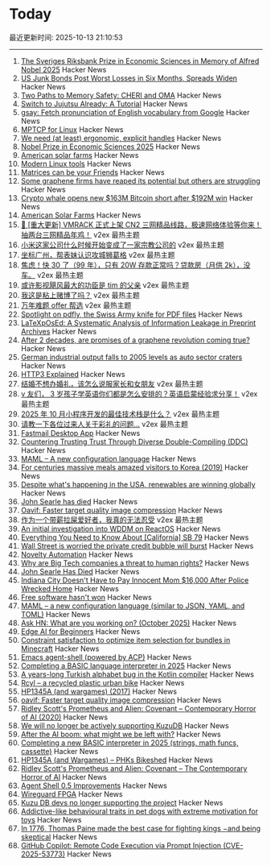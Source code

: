 # Today

最近更新时间: 2025-10-13 21:10:53

--- 
1. [The Sveriges Riksbank Prize in Economic Sciences in Memory of Alfred Nobel 2025](https://www.nobelprize.org/prizes/economic-sciences/2025/summary/) Hacker News
2. [US Junk Bonds Post Worst Losses in Six Months, Spreads Widen](https://www.bloomberg.com/news/articles/2025-10-13/us-junk-bonds-post-worst-losses-in-six-months-spreads-widen) Hacker News
3. [Two Paths to Memory Safety: CHERI and OMA](https://ednutting.com/2025/10/05/cheri-vs-oma.html) Hacker News
4. [Switch to Jujutsu Already: A Tutorial](https://www.stavros.io/posts/switch-to-jujutsu-already-a-tutorial/) Hacker News
5. [gsay: Fetch pronunciation of English vocabulary from Google](https://github.com/pvonmoradi/gsay) Hacker News
6. [MPTCP for Linux](https://www.mptcp.dev/) Hacker News
7. [We need (at least) ergonomic, explicit handles](https://smallcultfollowing.com/babysteps/blog/2025/10/13/ergonomic-explicit-handles/) Hacker News
8. [Nobel Prize in Economic Sciences 2025](https://www.nobelprize.org/prizes/economic-sciences/2025/popular-information/) Hacker News
9. [American solar farms](https://tech.marksblogg.com/american-solar-farms.html) Hacker News
10. [Modern Linux tools](https://ikrima.dev/dev-notes/linux/linux-modern-tools/) Hacker News
11. [Matrices can be your Friends](https://www.sjbaker.org/steve/omniv/matrices_can_be_your_friends.html) Hacker News
12. [Some graphene firms have reaped its potential but others are struggling](https://www.theguardian.com/business/2025/oct/13/lab-to-fab-are-promises-of-a-graphene-revolution-finally-coming-true) Hacker News
13. [Crypto whale opens new $163M Bitcoin short after $192M win](https://cryptonews.com/news/crypto-whale-opens-new-163m-bitcoin-short-after-192m-win/) Hacker News
14. [American Solar Farms](https://tech.marksblogg.com/american-solar-farms.html) Hacker News
15. [🚀 [重大更新] VMRACK 正式上架 CN2 三网精品线路，极速网络体验等你来！抽两台三网精品年鸡！](https://www.v2ex.com/t/1164867) v2ex 最热主题
16. [小米这家公司什么时候开始变成了一家宗教公司的](https://www.v2ex.com/t/1164838) v2ex 最热主题
17. [坐标广州，帮表妹认识攻城狮葛格](https://www.v2ex.com/t/1164807) v2ex 最热主题
18. [焦虑！快 30 了（99 年），只有 20W 存款正常吗？贷款房（月供 2k），没车。](https://www.v2ex.com/t/1164794) v2ex 最热主题
19. [或许影视飓风最大的功臣是 tim 的父亲](https://www.v2ex.com/t/1164790) v2ex 最热主题
20. [我这是粘上赌博了吗？](https://www.v2ex.com/t/1164754) v2ex 最热主题
21. [万年难题 offer 帮选](https://www.v2ex.com/t/1164752) v2ex 最热主题
22. [Spotlight on pdfly, the Swiss Army knife for PDF files](https://chezsoi.org/lucas/blog/spotlight-on-pdfly.html) Hacker News
23. [LaTeXpOsEd: A Systematic Analysis of Information Leakage in Preprint Archives](https://arxiv.org/abs/2510.03761) Hacker News
24. [After 2 decades, are promises of a graphene revolution coming true?](https://www.theguardian.com/business/2025/oct/13/lab-to-fab-are-promises-of-a-graphene-revolution-finally-coming-true) Hacker News
25. [German industrial output falls to 2005 levels as auto sector craters](https://www.ft.com/content/745fff84-2cbf-491c-b70c-e39bc8edaa39) Hacker News
26. [HTTP3 Explained](https://http3-explained.haxx.se) Hacker News
27. [结婚不想办婚礼，该怎么说服家长和女朋友](https://www.v2ex.com/t/1164757) v2ex 最热主题
28. [v 友们， 3 岁孩子学英语你们都是怎么安排的？英语启蒙经验求分享！](https://www.v2ex.com/t/1164725) v2ex 最热主题
29. [2025 年 10 月小程序开发的最佳技术栈是什么？](https://www.v2ex.com/t/1164720) v2ex 最热主题
30. [请教一下各位过来人关于彩礼的问题...](https://www.v2ex.com/t/1164705) v2ex 最热主题
31. [Fastmail Desktop App](https://www.fastmail.com/blog/desktop-app/) Hacker News
32. [Countering Trusting Trust Through Diverse Double-Compiling (DDC)](https://dwheeler.com/trusting-trust/) Hacker News
33. [MAML – A new configuration language](https://maml.dev/) Hacker News
34. [For centuries massive meals amazed visitors to Korea (2019)](https://www.atlasobscura.com/articles/history-of-korean-food) Hacker News
35. [Despite what's happening in the USA, renewables are winning globally](https://thebulletin.org/2025/10/despite-whats-happening-in-the-usa-renewables-are-winning-globally/) Hacker News
36. [John Searle has died](https://www.nytimes.com/2025/10/12/books/john-searle-dead.html) Hacker News
37. [Oavif: Faster target quality image compression](https://giannirosato.com/blog/post/oavif/) Hacker News
38. [作为一个带薪拉屎爱好者，我真的无法忍受](https://www.v2ex.com/t/1164719) v2ex 最热主题
39. [An initial investigation into WDDM on ReactOS](https://reactos.org/blogs/investigating-wddm/) Hacker News
40. [Everything You Need to Know About [California] SB 79](https://mnolangray.substack.com/p/everything-you-need-to-know-about) Hacker News
41. [Wall Street is worried the private credit bubble will burst](https://www.thetimes.com/business-money/economics/article/wall-street-first-brands-private-credit-bubble-risk-363q2tcds) Hacker News
42. [Novelty Automation](https://www.novelty-automation.com/) Hacker News
43. [Why are Big Tech companies a threat to human rights?](https://www.amnesty.org/en/latest/news/2025/08/why-are-big-tech-companies-a-threat-to-human-rights/) Hacker News
44. [John Searle Has Died](https://www.nytimes.com/2025/10/12/books/john-searle-dead.html) Hacker News
45. [Indiana City Doesn't Have to Pay Innocent Mom $16,000 After Police Wrecked Home](https://reason.com/2025/10/10/this-indiana-city-doesnt-have-to-pay-an-innocent-mom-16000-after-police-wrecked-her-home-court-rules/) Hacker News
46. [Free software hasn't won](https://dorotac.eu/posts/fosswon/) Hacker News
47. [MAML – a new configuration language (similar to JSON, YAML, and TOML)](https://maml.dev/) Hacker News
48. [Ask HN: What are you working on? (October 2025)](https://news.ycombinator.com/item?id=45561428) Hacker News
49. [Edge AI for Beginners](https://github.com/microsoft/edgeai-for-beginners) Hacker News
50. [Constraint satisfaction to optimize item selection for bundles in Minecraft](https://www.robw.fyi/2025/10/12/using-constraint-satisfaction-to-optimize-item-selection-for-bundles-in-minecraft/) Hacker News
51. [Emacs agent-shell (powered by ACP)](https://xenodium.com/introducing-agent-shell) Hacker News
52. [Completing a BASIC language interpreter in 2025](https://nanochess.org/ecs_basic_2.html) Hacker News
53. [A years-long Turkish alphabet bug in the Kotlin compiler](https://sam-cooper.medium.com/the-country-that-broke-kotlin-84bdd0afb237) Hacker News
54. [Rcyl – a recycled plastic urban bike](https://rcyl.bike/en/the-bike/) Hacker News
55. [HP1345A (and wargames) (2017)](https://phk.freebsd.dk/hacks/Wargames/) Hacker News
56. [oavif: Faster target quality image compression](https://giannirosato.com/blog/post/oavif/) Hacker News
57. [Ridley Scott's Prometheus and Alien: Covenant – Contemporary Horror of AI (2020)](https://www.ejumpcut.org/archive/jc58.2018/AlpertAlienPrequels/index.html) Hacker News
58. [We will no longer be actively supporting KuzuDB](https://kuzudb.com) Hacker News
59. [After the AI boom: what might we be left with?](https://blog.robbowley.net/2025/10/12/after-the-ai-boom-what-might-we-be-left-with/) Hacker News
60. [Completing a new BASIC interpreter in 2025 (strings, math funcs, cassette)](https://nanochess.org/ecs_basic_2.html) Hacker News
61. [HP1345A (and Wargames) – PHKs Bikeshed](https://phk.freebsd.dk/hacks/Wargames/) Hacker News
62. [Ridley Scott's Prometheus and Alien: Covenant – The Contemporary Horror of AI](https://www.ejumpcut.org/archive/jc58.2018/AlpertAlienPrequels/index.html) Hacker News
63. [Agent Shell 0.5 Improvements](https://xenodium.com/agent-shell-0-5-improvements) Hacker News
64. [Wireguard FPGA](https://github.com/chili-chips-ba/wireguard-fpga) Hacker News
65. [Kuzu DB devs no longer supporting the project](https://kuzudb.com) Hacker News
66. [Addictive-like behavioural traits in pet dogs with extreme motivation for toys](https://www.nature.com/articles/s41598-025-18636-0) Hacker News
67. [In 1776, Thomas Paine made the best case for fighting kings −and being skeptical](https://theconversation.com/in-1776-thomas-paine-made-the-best-case-for-fighting-kings-and-for-being-skeptical-266448) Hacker News
68. [GitHub Copilot: Remote Code Execution via Prompt Injection (CVE-2025-53773)](https://embracethered.com/blog/posts/2025/github-copilot-remote-code-execution-via-prompt-injection/) Hacker News
